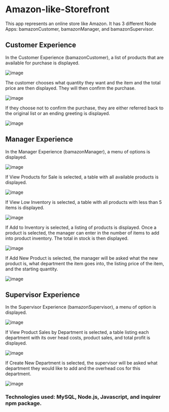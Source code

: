 # Amazon-like-Storefront
This app represents an online store like Amazon. It has 3 different Node Apps: bamazonCustomer, bamazonManager, and bamazonSupervisor.

## Customer Experience
In the Customer Experience (bamazonCustomer), a list of products that are available for purchase is displayed.

![image](https://user-images.githubusercontent.com/47279070/61420260-a4515100-a8cf-11e9-9306-d889612189be.png)

The customer chooses what quantity they want and the item and the total price are then displayed. They will then confirm the purchase.

![image](https://user-images.githubusercontent.com/47279070/61420267-b16e4000-a8cf-11e9-81d5-3c71ff00d1f0.png)

If they choose not to confirm the purchase, they are either referred back to the original list or an ending greeting is displayed.

![image](https://user-images.githubusercontent.com/47279070/61420274-b8954e00-a8cf-11e9-9c2d-c613637645fc.png)

## Manager Experience
In the Manager Experience (bamazonManager), a menu of options is displayed.

![image](https://user-images.githubusercontent.com/47279070/61420281-bfbc5c00-a8cf-11e9-99e4-dca7630e732d.png)

If View Products for Sale is selected, a table with all available products is displayed.

![image](https://user-images.githubusercontent.com/47279070/61420291-c6e36a00-a8cf-11e9-9754-3d7e3ef41bf0.png)

If View Low Inventory is selected, a table with all products with less than 5 items is displayed.

![image](https://user-images.githubusercontent.com/47279070/61420302-d5ca1c80-a8cf-11e9-9e57-39d079087898.png)

If Add to Inventory is selected, a listing of products is displayed. Once a product is selected, the manager can enter in the number of items to add into product inventory. The total in stock is then displayed.

![image](https://user-images.githubusercontent.com/47279070/61420316-e24e7500-a8cf-11e9-8cac-cbb0220cdf4b.png)

If Add New Product is selected, the manager will be asked what the new product is, what department the item goes into, the listing price of the item, and the starting quantity.

![image](https://user-images.githubusercontent.com/47279070/61420323-e8dcec80-a8cf-11e9-8e8e-2678e2952331.png)

## Supervisor Experience
In the Supervisor Experience (bamazonSupervisor), a menu of option is displayed.

![image](https://user-images.githubusercontent.com/47279070/61420335-f09c9100-a8cf-11e9-8354-a224510f753b.png)

If View Product Sales by Department is selected, a table listing each department with its over head costs, product sales, and total profit is displayed.

![image](https://user-images.githubusercontent.com/47279070/61420340-f72b0880-a8cf-11e9-8afe-5211ef0174ef.png)

If Create New Department is selected, the supervisor will be asked what department they would like to add and the overhead cos for this department.

![image](https://user-images.githubusercontent.com/47279070/61420351-fd20e980-a8cf-11e9-905b-4a7c7533db74.png)


### Technologies used: MySQL, Node.js, Javascript, and inquirer npm package.
